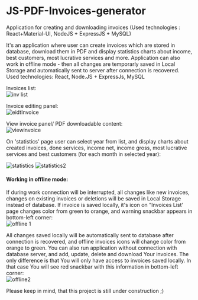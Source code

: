 # JS-PDF-Invoices-generator
Application for creating and downloading invoices (Used technologies : React+Material-UI, NodeJS + ExpressJS + MySQL)

It's an application where user can create invoices which are stored in database, 
download them in PDF and display statistics charts about income, best customers, most lucrative services and more.
Application can also work in offline mode - then all changes are temporarly saved in Local Storage 
and automatically sent to server after connection is recovered. Used technologies: React, Node.JS + ExpressJs, MySQL

Invoices list:<br />
![inv list](https://user-images.githubusercontent.com/34944174/56097761-fb264380-5ef8-11e9-80fa-26c3bb4c134a.png)

Invoice editing panel:<br />
![eidtInvoice](https://user-images.githubusercontent.com/34944174/56097774-0b3e2300-5ef9-11e9-96b2-48b76cbd343a.png)

View invoice panel/ PDF downloadable content:<br />
![viewinvoice](https://user-images.githubusercontent.com/34944174/56097781-24df6a80-5ef9-11e9-9bf7-0637b3426bd3.png)

On 'statistics' page user can select year from list, and display charts about created invoices, done services, income net, income gross, most lucrative services and best customers (for each month in selected year):

![statistics](https://user-images.githubusercontent.com/34944174/56097830-a931ed80-5ef9-11e9-8ab5-c3d0d9fb228c.png)
![statistics2](https://user-images.githubusercontent.com/34944174/56097834-b2bb5580-5ef9-11e9-9578-b0f4b1664d38.png)

#### Working in offline mode:

If during work connection will be interrupted, all changes like new invoices, changes on existing invoices or deletions will be saved in Local Storage instead of database. If invoice is saved locally, it's icon on "Invoices List' page changes color from green to orange, and warning snackbar appears in bottom-left corner:<br />
![offline 1](https://user-images.githubusercontent.com/34944174/56097930-d0d58580-5efa-11e9-8830-5826a23597c4.png)

All changes saved locally will be automatically sent to database after connection is recovered, and offline invoices icons will change color from orange to green.
You can also run application without connection with database server, and add, update, delete and download Your invoices. The only difference is that You will only have access to invoices saved locally. In that case You will see red snackbar with this information in bottom-left corner:<br />
![offline2](https://user-images.githubusercontent.com/34944174/56098051-63c2ef80-5efc-11e9-84f1-26aab6499319.png)

Please keep in mind, that this project is still under construction ;)
